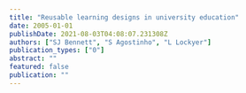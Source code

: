 ```yaml
---
title: "Reusable learning designs in university education"
date: 2005-01-01
publishDate: 2021-08-03T04:08:07.231308Z
authors: ["SJ Bennett", "S Agostinho", "L Lockyer"]
publication_types: ["0"]
abstract: ""
featured: false
publication: ""
---
```


